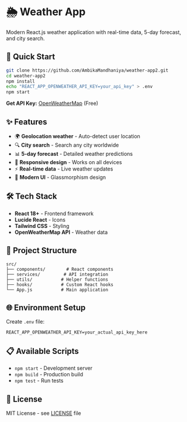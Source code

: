 # 🌦️ Weather App

Modern React.js weather application with real-time data, 5-day forecast, and city search.

## 🚀 Quick Start

```bash
git clone https://github.com/AmbikaMandhaniya/weather-app2.git
cd weather-app2
npm install
echo "REACT_APP_OPENWEATHER_API_KEY=your_api_key" > .env
npm start
```

**Get API Key:** [OpenWeatherMap](https://openweathermap.org/api) (Free)

## ✨ Features

- 🌍 **Geolocation weather** - Auto-detect user location
- 🔍 **City search** - Search any city worldwide  
- 📊 **5-day forecast** - Detailed weather predictions
- 📱 **Responsive design** - Works on all devices
- ⚡ **Real-time data** - Live weather updates
- 🎨 **Modern UI** - Glassmorphism design

## 🛠️ Tech Stack

- **React 18+** - Frontend framework
- **Lucide React** - Icons
- **Tailwind CSS** - Styling
- **OpenWeatherMap API** - Weather data

## 📁 Project Structure

```
src/
├── components/        # React components
├── services/         # API integration
├── utils/           # Helper functions
├── hooks/           # Custom React hooks
└── App.js           # Main application
```

 

## 🌐 Environment Setup

Create `.env` file:
```env
REACT_APP_OPENWEATHER_API_KEY=your_actual_api_key_here
```

## 📋 Available Scripts

- `npm start` - Development server
- `npm build` - Production build
- `npm test` - Run tests

## 📄 License

MIT License - see [LICENSE](LICENSE) file

